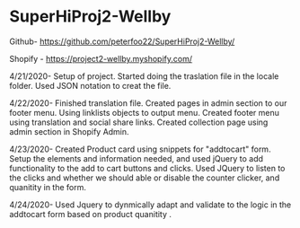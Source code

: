 # SuperHiProj2-Wellby

Github- https://github.com/peterfoo22/SuperHiProj2-Wellby/

Shopify - https://project2-wellby.myshopify.com/

4/21/2020- Setup of project.  Started doing the traslation file in the locale folder.  Used JSON notation to creat the file.


4/22/2020- Finished translation file.  Created pages in admin section to our footer menu.  Using linklists objects to output menu.
Created footer menu using translation and social share links.  Created collection page using admin section in Shopify Admin.

4/23/2020-  Created Product card using snippets for "addtocart" form. Setup the elements and information needed, and used jQuery to
add functionality to the add to cart buttons and clicks.  Used JQuery to listen to the clicks and whether we should able or disable
the counter clicker, and quanitity in the form.

4/24/2020- Used Jquery to dynmically adapt and validate to the logic in the addtocart form based on product quanitity .

